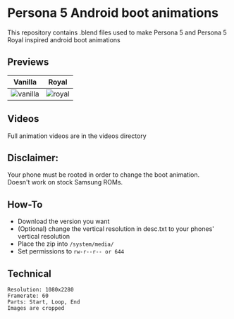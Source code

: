 # Persona 5 Android boot animations
This repository contains .blend files used to make Persona 5 and Persona 5 Royal inspired android boot animations
## Previews
|Vanilla|Royal|
|-|-|
|![vanilla](res/vanilla.apng)|![royal](res/royal.apng)|
## Videos
Full animation videos are in the videos directory

## Disclaimer: 
Your phone must be rooted in order to change the boot animation.  
Doesn't work on stock Samsung ROMs.

## How-To
- Download the version you want
- (Optional) change the vertical resolution in desc.txt to your phones' vertical resolution
- Place the zip into `/system/media/`
- Set permissions to `rw-r--r-- or 644`

## Technical
```
Resolution: 1080x2280
Framerate: 60
Parts: Start, Loop, End
Images are cropped
```